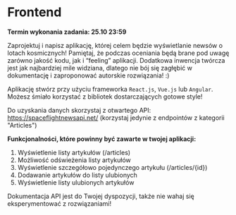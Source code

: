 # Frontend

**Termin wykonania zadania: 25.10 23:59**

Zaprojektuj i napisz aplikację, której celem będzie wyświetlanie newsów o lotach kosmicznych! Pamiętaj, że podczas oceniania będą brane pod uwagę zarówno jakość kodu, jak i “feeling” aplikacji. Dodatkowa inwencja twórcza jest jak najbardziej mile widziana, dlatego nie bój się zagłębić w dokumentację i zaproponować autorskie rozwiązania! :)

Aplikację stwórz przy użyciu frameworka `React.js`, `Vue.js` lub `Angular`. Możesz śmiało korzystać z bibliotek dostarczających gotowe style!

Do uzyskania danych skorzystaj z otwartego API: https://spaceflightnewsapi.net/ (korzystaj jedynie z endpointów z kategorii "Articles")

**Funkcjonalności, które powinny być zawarte w twojej aplikacji:**

1. Wyświetlenie listy artykułów (/articles)
2. Możliwość odświeżenia listy artykułów
3. Wyświetlenie szczegółowo pojedynczego artykułu (/articles/{id})
4. Dodawanie artykułów do listy ulubionych
5. Wyświetlenie listy ulubionych artykułów

Dokumentacja API jest do Twojej dyspozycji, także nie wahaj się eksperymentować z rozwiązaniami!
